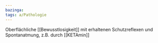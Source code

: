```yaml
---
bazinga: 
tags: a/Pathologie
---
```

Oberflächliche [[Bewusstlosigkeit]] mit erhaltenen Schutzreflexen und Spontanatmung, z.B. durch [[KETAmin]]